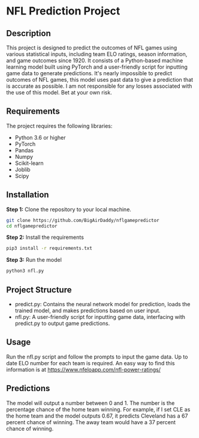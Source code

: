 # NFL Prediction Project

## Description
This project is designed to predict the outcomes of NFL games using various statistical inputs, including team ELO ratings, season information, and game outcomes since 1920. It consists of a Python-based machine learning model built using PyTorch and a user-friendly script for inputting game data to generate predictions. It's nearly impossible to predict outcomes of NFL games, this model uses past data to give a prediction that is accurate as possible. I am not responsible for any losses associated with the use of this model. Bet at your own risk.

## Requirements
The project requires the following libraries:

- Python 3.6 or higher
- PyTorch
- Pandas
- Numpy
- Scikit-learn
- Joblib
- Scipy

## Installation
**Step 1:** Clone the repository to your local machine.

```bash
git clone https://github.com/BigAirDaddy/nflgamepredictor
cd nflgamepredictor
```

**Step 2:** Install the requirements

```bash
pip3 install -r requirements.txt
```
**Step 3:** Run the model

```bash
python3 nfl.py
```
## Project Structure

- predict.py: Contains the neural network model for prediction, loads the trained model, and makes predictions based on user input.
- nfl.py: A user-friendly script for inputting game data, interfacing with predict.py to output game predictions.

## Usage
Run the nfl.py script and follow the prompts to input the game data. Up to date ELO number for each team is required. An easy way to find this information is at https://www.nfeloapp.com/nfl-power-ratings/

## Predictions 
The model will output a number between 0 and 1. The number is the percentage chance of the home team winning. For example, if I set CLE as the home team and the model outputs 0.67, it predicts Cleveland has a 67 percent chance of winning. The away team would have a 37 percent chance of winning. 

